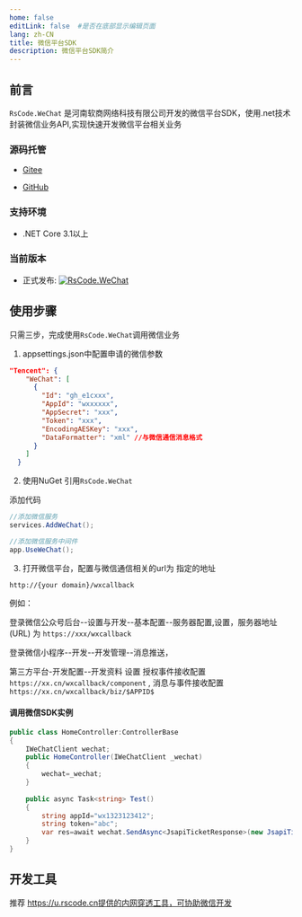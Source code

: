 ```yaml
---
home: false
editLink: false  #是否在底部显示编辑页面
lang: zh-CN
title: 微信平台SDK
description: 微信平台SDK简介
---
```


## 前言

`RsCode.WeChat` 是河南软商网络科技有限公司开发的微信平台SDK，使用.net技术封装微信业务API,实现快速开发微信平台相关业务  

###  源码托管


- [Gitee](https://gitee.com/kuiyu/RsCode.WeChat/)

- [GitHub](https://github.com/kuiyu/RsCode.WeChat/)

  

### 支持环境

- .NET Core 3.1以上

###  当前版本

- 正式发布: [![RsCode.WeChat](https://img.shields.io/nuget/v/RsCode.WeChat.svg?color=red&style=flat-square)](https://www.nuget.org/packages/RsCode.WeChat/)

## 使用步骤

只需三步，完成使用`RsCode.WeChat`调用微信业务

1. appsettings.json中配置申请的微信参数

```json
"Tencent": {
    "WeChat": [
      {
        "Id": "gh_e1cxxx",
        "AppId": "wxxxxxx",
        "AppSecret": "xxx",
        "Token": "xxx",
        "EncodingAESKey": "xxx",
        "DataFormatter": "xml" //与微信通信消息格式
      }
    ]
  }
```
2. 使用NuGet 引用`RsCode.WeChat`

添加代码

```csharp
//添加微信服务 
services.AddWeChat();

//添加微信服务中间件
app.UseWeChat();
```


3. 打开微信平台，配置与微信通信相关的url为 指定的地址

`http://{your domain}/wxcallback`  

例如：

登录微信公众号后台--设置与开发--基本配置--服务器配置,设置，服务器地址(URL) 为  `https://xxx/wxcallback`

登录微信小程序--开发--开发管理--消息推送，

第三方平台-开发配置--开发资料 设置 授权事件接收配置 `https://xx.cn/wxcallback/component`  , 消息与事件接收配置`https://xx.cn/wxcallback/biz/$APPID$`



#### 调用微信SDK实例

```csharp
public class HomeController:ControllerBase
{
    IWeChatClient wechat;
    public HomeController(IWeChatClient _wechat)
    {
        wechat=_wechat;
    }
    
    public async Task<string> Test()
    {
        string appId="wx1323123412";
        string token="abc";
        var res=await wechat.SendAsync<JsapiTicketResponse>(new JsapiTicketRequest(accessToken));
    }
}
```



## 开发工具

推荐 https://u.rscode.cn提供的内网穿透工具，可协助微信开发
